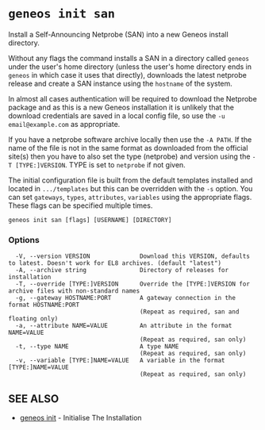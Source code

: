 # `geneos init san`

Install a Self-Announcing Netprobe (SAN) into a new Geneos install directory.

Without any flags the command installs a SAN in a directory called `geneos` under the user's home directory (unless the user's home directory ends in `geneos` in which case it uses that directly), downloads the latest netprobe release and create a SAN instance using the `hostname` of the system.

In almost all cases authentication will be required to download the Netprobe package and as this is a new Geneos installation it is unlikely that the download credentials are saved in a local config file, so use the `-u email@example.com` as appropriate.

If you have a netprobe software archive locally then use the `-A PATH`. If the name of the file is not in the same format as downloaded from the official site(s) then you have to also set the type (netprobe) and version using the `-T [TYPE:]VERSION`. TYPE is set to `netprobe` if not given. 

The initial configuration file is built from the default templates installed and located in `.../templates` but this can be overridden with the `-s` option. You can set `gateways`, `types`, `attributes`, `variables` using the appropriate flags. These flags can be specified multiple times.

```text
geneos init san [flags] [USERNAME] [DIRECTORY]
```

### Options

```text
  -V, --version VERSION              Download this VERSION, defaults to latest. Doesn't work for EL8 archives. (default "latest")
  -A, --archive string               Directory of releases for installation
  -T, --override [TYPE:]VERSION      Override the [TYPE:]VERSION for archive files with non-standard names
  -g, --gateway HOSTNAME:PORT        A gateway connection in the format HOSTNAME:PORT
                                     (Repeat as required, san and floating only)
  -a, --attribute NAME=VALUE         An attribute in the format NAME=VALUE
                                     (Repeat as required, san only)
  -t, --type NAME                    A type NAME
                                     (Repeat as required, san only)
  -v, --variable [TYPE:]NAME=VALUE   A variable in the format [TYPE:]NAME=VALUE
                                     (Repeat as required, san only)
```

## SEE ALSO

* [geneos init](geneos_init.md)	 - Initialise The Installation
